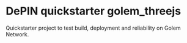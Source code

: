 # DePIN quickstarter golem_threejs

Quickstarter project to test build, deployment and reliability on Golem Network.
